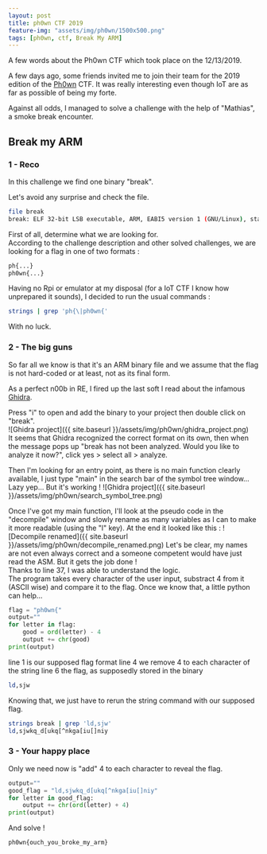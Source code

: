 ```yaml
---
layout: post
title: ph0wn CTF 2019
feature-img: "assets/img/ph0wn/1500x500.png"
tags: [ph0wn, ctf, Break My ARM]
---
```


A few words about the Ph0wn CTF which took place on the 12/13/2019.  

A few days ago, some friends invited me to join their team for the 2019
edition of the [Ph0wn](https://ph0wn.org/) CTF. It was really interesting even
 though IoT are as far as possible of being my forte.
 
Against all odds, I managed to solve a challenge with the help of "Mathias",
a smoke break encounter. 

## Break my ARM

### 1 - Reco
In this challenge we find one binary "break".

Let's avoid any surprise and check the file.
```bash
file break
break: ELF 32-bit LSB executable, ARM, EABI5 version 1 (GNU/Linux), statically linked, for GNU/Linux 3.2.0, BuildID[sha1]=4175e617ac346c7d70eeda7fb1560c80f8daf541, not stripped
```

First of all, determine what we are looking for.   
According to the challenge description and other solved challenges, we are looking for a flag
in one of two formats :

```bash
ph{...}
ph0wn{...}
```

Having no Rpi or emulator at my disposal (for a IoT CTF I know how unprepared it sounds),
I decided to run the usual commands :

```bash
strings | grep 'ph{\|ph0wn{'
```

With no luck.

### 2 - The big guns

So far all we know is that it's an ARM binary file and we assume that the flag is not hard-coded or at least, not
as its final form.

As a perfect n00b in RE, I fired up the last soft I read about the infamous [Ghidra](https://ghidra-sre.org/).

Press "i" to open and add the binary to your project then double click on "break".  
![Ghidra project]({{ site.baseurl }}/assets/img/ph0wn/ghidra_project.png)  
It seems that Ghidra recognized the correct format on its own, then when the message pops up 
"break has not been analyzed. Would you like to analyze it now?", click yes > select all > analyze.

Then I'm looking for an entry point, as there is no main function clearly available, I just type "main"
in the search bar of the symbol tree window... Lazy yep... But it's working !
![Ghidra project]({{ site.baseurl }}/assets/img/ph0wn/search_symbol_tree.png)

Once I've got my main function, I'll look at the pseudo code in the "decompile" window and
slowly rename as many variables as I can to make it more readable (using the "l" key).
At the end it looked like this :
![Decompile renamed]({{ site.baseurl }}/assets/img/ph0wn/decompile_renamed.png)
Let's be clear, my names are not even always correct and a someone competent would have just read the ASM.
But it gets the job done !  
Thanks to line 37, I was able to understand the logic.  
The program takes every character of the user input, substract 4 from it (ASCII wise) and compare it 
to the flag.
Once we know that, a little python can help...

```python
flag = "ph0wn{"
output=""
for letter in flag:
    good = ord(letter) - 4
    output += chr(good)
print(output)
```
line 1 is our supposed flag format
line 4 we remove 4 to each character of the string
line 6 the flag, as supposedly stored in the binary

```bash
ld,sjw
```

Knowing that, we just have to rerun the string command with our supposed flag.

```bash
strings break | grep 'ld,sjw'
ld,sjwkq_d[ukq[^nkga[iu[]niy
```

### 3 - Your happy place

Only we need now is "add" 4 to each character to reveal the flag.

```python
output=""
good_flag = "ld,sjwkq_d[ukq[^nkga[iu[]niy"
for letter in good_flag:
    output += chr(ord(letter) + 4)
print(output)
```

And solve !
```bash
ph0wn{ouch_you_broke_my_arm}
```
